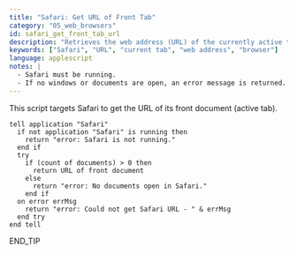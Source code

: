 ```yaml
---
title: "Safari: Get URL of Front Tab"
category: "05_web_browsers"
id: safari_get_front_tab_url
description: "Retrieves the web address (URL) of the currently active tab in the frontmost Safari window."
keywords: ["Safari", "URL", "current tab", "web address", "browser"]
language: applescript
notes: |
  - Safari must be running.
  - If no windows or documents are open, an error message is returned.
---
```


This script targets Safari to get the URL of its front document (active tab).

```applescript
tell application "Safari"
  if not application "Safari" is running then
    return "error: Safari is not running."
  end if
  try
    if (count of documents) > 0 then
      return URL of front document
    else
      return "error: No documents open in Safari."
    end if
  on error errMsg
    return "error: Could not get Safari URL - " & errMsg
  end try
end tell
```
END_TIP